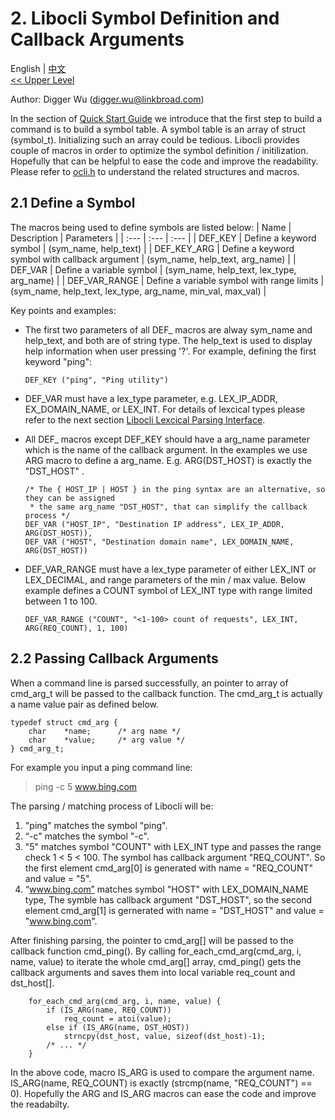 # 2. Libocli Symbol Definition and Callback Arguments

English | [中文](Symbol%20Definition.zh_CN.md)
<br>
[<< Upper Level](README.md)  

Author: Digger Wu (digger.wu@linkbroad.com)

In the section of [Quick Start Guide](Quick%20Start%20Guide.md) we introduce that the first step to build a command is to build a symbol table. A symbol table is an array of struct (symbol_t). Initializing such an array could be tedious. Libocli provides couple of macros in order to optimize the symbol definition / initilization. Hopefully that can be helpful to ease the code and improve the readability. Please refer to [ocli.h](../src/ocli.h) to understand the related structures and macros.

## 2.1 Define a Symbol

The macros being used to define symbols are listed below:
| Name | Description | Parameters |
| :--- | :--- | :--- |
| DEF_KEY | Define a keyword symbol | (sym_name, help_text) |
| DEF_KEY_ARG | Define a keyword symbol with callback argument | (sym_name, help_text, arg_name) |
| DEF_VAR | Define a variable symbol | (sym_name, help_text, lex_type, arg_name) |
| DEF_VAR_RANGE | Define a variable symbol with range limits | (sym_name, help_text, lex_type, arg_name, min_val, max_val) |

Key points and  examples:

- The first two parameters of all DEF_ macros are alway sym_name and help_text, and both are of string type. The help_text is used to display help information when user pressing '?'. For example, defining the first keyword "ping":
  > 
  ```
  DEF_KEY ("ping", "Ping utility")
  ```
- DEF_VAR must have a lex_type parameter, e.g. LEX_IP_ADDR, EX_DOMAIN_NAME, or LEX_INT. For details of lexcical types please refer to the next section [Libocli Lexcical Parsing Interface](Lexical%20Parsing.md).


- All DEF_ macros except DEF_KEY should have a arg_name parameter which is the name of the callback argument. In the examples we use ARG macro to define a arg_name. E.g. ARG(DST_HOST) is exactly the "DST_HOST" .

  ```  
  /* The { HOST_IP | HOST } in the ping syntax are an alternative, so they can be assigned
   * the same arg_name "DST_HOST", that can simplify the callback process */
  DEF_VAR ("HOST_IP", "Destination IP address", LEX_IP_ADDR, ARG(DST_HOST)),  
  DEF_VAR ("HOST", "Destination domain name", LEX_DOMAIN_NAME, ARG(DST_HOST))
  ```
- DEF_VAR_RANGE must have a lex_type parameter of either LEX_INT or LEX_DECIMAL, and range parameters of the min / max value. Below example defines a COUNT symbol of LEX_INT type with range limited between 1 to 100.
  >
  ```
  DEF_VAR_RANGE	("COUNT", "<1-100> count of requests", LEX_INT, ARG(REQ_COUNT), 1, 100)
  ```

## 2.2 Passing Callback Arguments

When a command line is parsed successfully, an pointer to array of cmd_arg_t will be passed to the callback function. The cmd_arg_t is actually a name value pair as defined below.
```
typedef struct cmd_arg {
	char	*name;		/* arg name */
	char	*value;		/* arg value */
} cmd_arg_t;
```
For example you input a ping command line:

>ping -c 5 www.bing.com

The parsing / matching process of Libocli will be:  
1. "ping" matches the symbol "ping".
2. “-c" matches the symbol "-c".
3. "5" matches symbol "COUNT" with LEX_INT type and passes the range check 1 < 5 < 100. The symbol has callback argument "REQ_COUNT". So the first element cmd_arg[0] is generated with name = "REQ_COUNT" and value = "5".
4. “www.bing.com” matches symbol "HOST" with LEX_DOMAIN_NAME type, The symble has callback argument "DST_HOST", so the second element cmd_arg[1] is gernerated with name = "DST_HOST" and value = "www.bing.com".

After finishing parsing, the pointer to cmd_arg[] will be passed to the callback function cmd_ping(). By calling for_each_cmd_arg(cmd_arg, i, name, value) to iterate the whole cmd_arg[] array, cmd_ping() gets the callback arguments and saves them into local variable req_count and dst_host[].

```
	for_each_cmd_arg(cmd_arg, i, name, value) {
		if (IS_ARG(name, REQ_COUNT))
			req_count = atoi(value);
		else if (IS_ARG(name, DST_HOST))
			strncpy(dst_host, value, sizeof(dst_host)-1);
		/* ... */
	}
```

In the above code, macro IS_ARG is used to compare the argument name. IS_ARG(name, REQ_COUNT) is exactly (strcmp(name, "REQ_COUNT") == 0). Hopefully the ARG and IS_ARG macros can ease the code and improve the readabilty.

